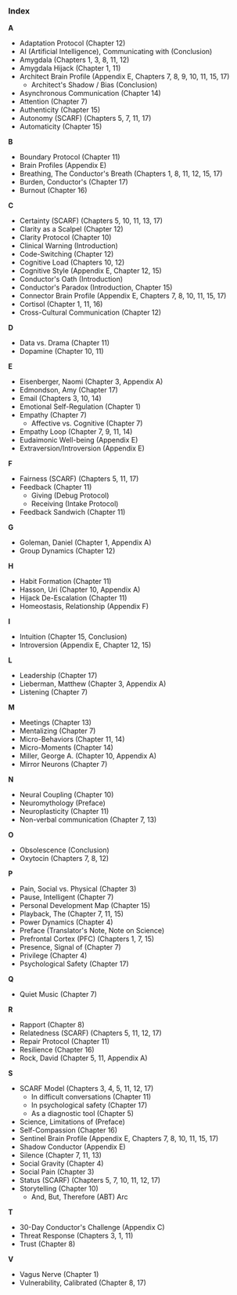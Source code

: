 ### **Index**

**A**
*   Adaptation Protocol (Chapter 12)
*   AI (Artificial Intelligence), Communicating with (Conclusion)
*   Amygdala (Chapters 1, 3, 8, 11, 12)
*   Amygdala Hijack (Chapter 1, 11)
*   Architect Brain Profile (Appendix E, Chapters 7, 8, 9, 10, 11, 15, 17)
    *   Architect's Shadow / Bias (Conclusion)
*   Asynchronous Communication (Chapter 14)
*   Attention (Chapter 7)
*   Authenticity (Chapter 15)
*   Autonomy (SCARF) (Chapters 5, 7, 11, 17)
*   Automaticity (Chapter 15)

**B**
*   Boundary Protocol (Chapter 11)
*   Brain Profiles (Appendix E)
*   Breathing, The Conductor's Breath (Chapters 1, 8, 11, 12, 15, 17)
*   Burden, Conductor's (Chapter 17)
*   Burnout (Chapter 16)

**C**
*   Certainty (SCARF) (Chapters 5, 10, 11, 13, 17)
*   Clarity as a Scalpel (Chapter 12)
*   Clarity Protocol (Chapter 10)
*   Clinical Warning (Introduction)
*   Code-Switching (Chapter 12)
*   Cognitive Load (Chapters 10, 12)
*   Cognitive Style (Appendix E, Chapter 12, 15)
*   Conductor's Oath (Introduction)
*   Conductor's Paradox (Introduction, Chapter 15)
*   Connector Brain Profile (Appendix E, Chapters 7, 8, 10, 11, 15, 17)
*   Cortisol (Chapter 1, 11, 16)
*   Cross-Cultural Communication (Chapter 12)

**D**
*   Data vs. Drama (Chapter 11)
*   Dopamine (Chapter 10, 11)

**E**
*   Eisenberger, Naomi (Chapter 3, Appendix A)
*   Edmondson, Amy (Chapter 17)
*   Email (Chapters 3, 10, 14)
*   Emotional Self-Regulation (Chapter 1)
*   Empathy (Chapter 7)
    *   Affective vs. Cognitive (Chapter 7)
*   Empathy Loop (Chapter 7, 9, 11, 14)
*   Eudaimonic Well-being (Appendix E)
*   Extraversion/Introversion (Appendix E)

**F**
*   Fairness (SCARF) (Chapters 5, 11, 17)
*   Feedback (Chapter 11)
    *   Giving (Debug Protocol)
    *   Receiving (Intake Protocol)
*   Feedback Sandwich (Chapter 11)

**G**
*   Goleman, Daniel (Chapter 1, Appendix A)
*   Group Dynamics (Chapter 12)

**H**
*   Habit Formation (Chapter 11)
*   Hasson, Uri (Chapter 10, Appendix A)
*   Hijack De-Escalation (Chapter 11)
*   Homeostasis, Relationship (Appendix F)

**I**
*   Intuition (Chapter 15, Conclusion)
*   Introversion (Appendix E, Chapter 12, 15)

**L**
*   Leadership (Chapter 17)
*   Lieberman, Matthew (Chapter 3, Appendix A)
*   Listening (Chapter 7)

**M**
*   Meetings (Chapter 13)
*   Mentalizing (Chapter 7)
*   Micro-Behaviors (Chapter 11, 14)
*   Micro-Moments (Chapter 14)
*   Miller, George A. (Chapter 10, Appendix A)
*   Mirror Neurons (Chapter 7)

**N**
*   Neural Coupling (Chapter 10)
*   Neuromythology (Preface)
*   Neuroplasticity (Chapter 11)
*   Non-verbal communication (Chapter 7, 13)

**O**
*   Obsolescence (Conclusion)
*   Oxytocin (Chapters 7, 8, 12)

**P**
*   Pain, Social vs. Physical (Chapter 3)
*   Pause, Intelligent (Chapter 7)
*   Personal Development Map (Chapter 15)
*   Playback, The (Chapter 7, 11, 15)
*   Power Dynamics (Chapter 4)
*   Preface (Translator's Note, Note on Science)
*   Prefrontal Cortex (PFC) (Chapters 1, 7, 15)
*   Presence, Signal of (Chapter 7)
*   Privilege (Chapter 4)
*   Psychological Safety (Chapter 17)

**Q**
*   Quiet Music (Chapter 7)

**R**
*   Rapport (Chapter 8)
*   Relatedness (SCARF) (Chapters 5, 11, 12, 17)
*   Repair Protocol (Chapter 11)
*   Resilience (Chapter 16)
*   Rock, David (Chapter 5, 11, Appendix A)

**S**
*   SCARF Model (Chapters 3, 4, 5, 11, 12, 17)
    *   In difficult conversations (Chapter 11)
    *   In psychological safety (Chapter 17)
    *   As a diagnostic tool (Chapter 5)
*   Science, Limitations of (Preface)
*   Self-Compassion (Chapter 16)
*   Sentinel Brain Profile (Appendix E, Chapters 7, 8, 10, 11, 15, 17)
*   Shadow Conductor (Appendix E)
*   Silence (Chapter 7, 11, 13)
*   Social Gravity (Chapter 4)
*   Social Pain (Chapter 3)
*   Status (SCARF) (Chapters 5, 7, 10, 11, 12, 17)
*   Storytelling (Chapter 10)
    *   And, But, Therefore (ABT) Arc

**T**
*   30-Day Conductor's Challenge (Appendix C)
*   Threat Response (Chapters 3, 1, 11)
*   Trust (Chapter 8)

**V**
*   Vagus Nerve (Chapter 1)
*   Vulnerability, Calibrated (Chapter 8, 17)
      